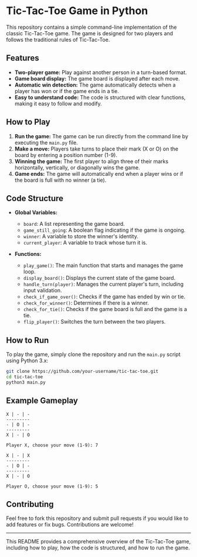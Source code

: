 # Tic-Tac-Toe Game in Python

This repository contains a simple command-line implementation of the classic Tic-Tac-Toe game. The game is designed for two players and follows the traditional rules of Tic-Tac-Toe.

## Features

- **Two-player game:** Play against another person in a turn-based format.
- **Game board display:** The game board is displayed after each move.
- **Automatic win detection:** The game automatically detects when a player has won or if the game ends in a tie.
- **Easy to understand code:** The code is structured with clear functions, making it easy to follow and modify.

## How to Play

1. **Run the game:** The game can be run directly from the command line by executing the `main.py` file.
2. **Make a move:** Players take turns to place their mark (X or O) on the board by entering a position number (1-9).
3. **Winning the game:** The first player to align three of their marks horizontally, vertically, or diagonally wins the game.
4. **Game ends:** The game will automatically end when a player wins or if the board is full with no winner (a tie).

## Code Structure

- **Global Variables:**
  - `board`: A list representing the game board.
  - `game_still_going`: A boolean flag indicating if the game is ongoing.
  - `winner`: A variable to store the winner's identity.
  - `current_player`: A variable to track whose turn it is.

- **Functions:**
  - `play_game()`: The main function that starts and manages the game loop.
  - `display_board()`: Displays the current state of the game board.
  - `handle_turn(player)`: Manages the current player's turn, including input validation.
  - `check_if_game_over()`: Checks if the game has ended by win or tie.
  - `check_for_winner()`: Determines if there is a winner.
  - `check_for_tie()`: Checks if the game board is full and the game is a tie.
  - `flip_player()`: Switches the turn between the two players.

## How to Run

To play the game, simply clone the repository and run the `main.py` script using Python 3.x:

```bash
git clone https://github.com/your-username/tic-tac-toe.git
cd tic-tac-toe
python3 main.py
```

## Example Gameplay

```
X | - | -
---------
- | O | -
---------
X | - | O

Player X, choose your move (1-9): 7

X | - | X
---------
- | O | -
---------
X | - | O

Player O, choose your move (1-9): 5
```

## Contributing

Feel free to fork this repository and submit pull requests if you would like to add features or fix bugs. Contributions are welcome!

---

This README provides a comprehensive overview of the Tic-Tac-Toe game, including how to play, how the code is structured, and how to run the game.
